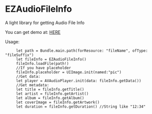 # EZAudioFileInfo
A light library for getting Audio File Info

You can get demo at: [HERE](https://github.com/Dendim0n/SimpleMusicPlayer) 

Usage:

         let path = Bundle.main.path(forResource: "fileName", ofType: "fileSuffix")
         let fileInfo = EZAudioFileInfo()
         fileInfo.loadFile(path!)
         //If you have placeholder
         fileInfo.placeholder = UIImage.init(named:"pic")
         //Get data:
         let player = AVAudioPlayer.init(data: fileInfo.getData())
         //Get metadata:
         let title = fileInfo.getTitle()
         let artist = fileInfo.getArtist()
         let album = fileInfo.getAlbum()
         let coverImage = fileInfo.getArtwork()
         let duration = fileInfo.getDuration() //String like "12:34"